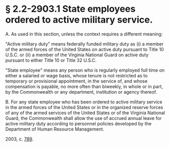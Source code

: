 # § 2.2-2903.1 State employees ordered to active military service.

<p>A. As used in this section, unless the context requires a different meaning:</p><p>"Active military duty" means federally funded military duty as (i) a member of the armed forces of the United States on active duty pursuant to Title 10 U.S.C. or (ii) a member of the Virginia National Guard on active duty pursuant to either Title 10 or Title 32 U.S.C.</p><p>"State employee" means any person who is regularly employed full time on either a salaried or wage basis, whose tenure is not restricted as to temporary or provisional appointment, in the service of, and whose compensation is payable, no more often than biweekly, in whole or in part, by the Commonwealth or any department, institution or agency thereof.</p><p>B. For any state employee who has been ordered to active military service in the armed forces of the United States or in the organized reserve forces of any of the armed services of the United States or of the Virginia National Guard, the Commonwealth shall allow the use of accrued annual leave for active military duty according to personnel policies developed by the Department of Human Resource Management.</p><p>2003, c. <a href='http://lis.virginia.gov/cgi-bin/legp604.exe?031+ful+CHAP0789'>789</a>.</p>